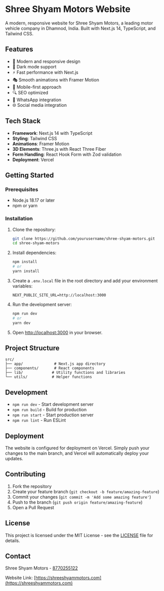 # Shree Shyam Motors Website

A modern, responsive website for Shree Shyam Motors, a leading motor vehicle company in Dhamnod, India. Built with Next.js 14, TypeScript, and Tailwind CSS.

## Features

- 🎨 Modern and responsive design
- 🌙 Dark mode support
- ⚡ Fast performance with Next.js
- 🎭 Smooth animations with Framer Motion
- 📱 Mobile-first approach
- 🔍 SEO optimized
- 💬 WhatsApp integration
- 🌐 Social media integration

## Tech Stack

- **Framework**: Next.js 14 with TypeScript
- **Styling**: Tailwind CSS
- **Animations**: Framer Motion
- **3D Elements**: Three.js with React Three Fiber
- **Form Handling**: React Hook Form with Zod validation
- **Deployment**: Vercel

## Getting Started

### Prerequisites

- Node.js 18.17 or later
- npm or yarn

### Installation

1. Clone the repository:
   ```bash
   git clone https://github.com/yourusername/shree-shyam-motors.git
   cd shree-shyam-motors
   ```

2. Install dependencies:
   ```bash
   npm install
   # or
   yarn install
   ```

3. Create a `.env.local` file in the root directory and add your environment variables:
   ```env
   NEXT_PUBLIC_SITE_URL=http://localhost:3000
   ```

4. Run the development server:
   ```bash
   npm run dev
   # or
   yarn dev
   ```

5. Open [http://localhost:3000](http://localhost:3000) in your browser.

## Project Structure

```
src/
├── app/              # Next.js app directory
├── components/       # React components
├── lib/             # Utility functions and libraries
└── utils/           # Helper functions
```

## Development

- `npm run dev` - Start development server
- `npm run build` - Build for production
- `npm run start` - Start production server
- `npm run lint` - Run ESLint

## Deployment

The website is configured for deployment on Vercel. Simply push your changes to the main branch, and Vercel will automatically deploy your updates.

## Contributing

1. Fork the repository
2. Create your feature branch (`git checkout -b feature/amazing-feature`)
3. Commit your changes (`git commit -m 'Add some amazing feature'`)
4. Push to the branch (`git push origin feature/amazing-feature`)
5. Open a Pull Request

## License

This project is licensed under the MIT License - see the [LICENSE](LICENSE) file for details.

## Contact

Shree Shyam Motors - [8770255122](tel:8770255122)

Website Link: [https://shreeshyammotors.com](https://shreeshyammotors.com) 